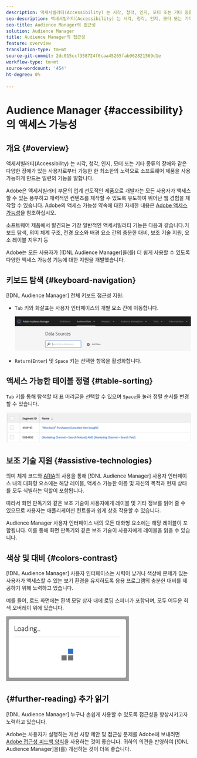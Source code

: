 ```yaml
---
description: 액세서빌러티(Accessibility) 는 시각, 청각, 인지, 모터 또는 기타 종류의 장애와 같은 다양한 장애가 있는 사용자로부터 가능한 한 최소한의 노력으로 소프트웨어 제품을 사용 가능하게 만드는 일련의 기능을 말합니다.
seo-description: 액세서빌러티(Accessibility) 는 시각, 청각, 인지, 모터 또는 기타 종류의 장애와 같은 다양한 장애가 있는 사용자로부터 가능한 한 최소한의 노력으로 소프트웨어 제품을 사용 가능하게 만드는 일련의 기능을 말합니다.
seo-title: Audience Manager의 접근성
solution: Audience Manager
title: Audience Manager의 접근성
feature: overview
translation-type: tm+mt
source-git-commit: 2dc015ccf358724f0caa45265fab962821569d1e
workflow-type: tm+mt
source-wordcount: '454'
ht-degree: 0%

---
```



# Audience Manager {#accessibility}의 액세스 가능성

## 개요 {#overview}

액세서빌러티(Accessibility) 는 시각, 청각, 인지, 모터 또는 기타 종류의 장애와 같은 다양한 장애가 있는 사용자로부터 가능한 한 최소한의 노력으로 소프트웨어 제품을 사용 가능하게 만드는 일련의 기능을 말합니다.

Adobe은 액세서빌러티 부문의 업계 선도적인 제품으로 개발자는 모든 사용자가 액세스할 수 있는 풍부하고 매력적인 컨텐츠를 제작할 수 있도록 유도하여 뛰어난 웹 경험을 제작할 수 있습니다. Adobe의 액세스 가능성 약속에 대한 자세한 내용은 [Adobe 액세스 가능성](https://www.adobe.com/accessibility.html)을 참조하십시오.

소프트웨어 제품에서 발견되는 가장 일반적인 액세서빌러티 기능은 다음과 같습니다.키보드 탐색, 의미 체계 구조, 전경 요소와 배경 요소 간의 충분한 대비, 보조 기술 지원, 요소 레이블 지우기 등

Adobe는 모든 사용자가 [!DNL Audience Manager]을(를) 더 쉽게 사용할 수 있도록 다양한 액세스 가능성 기능에 대한 지원을 개발했습니다.

## 키보드 탐색 {#keyboard-navigation}

[!DNL Audience Manager] 전체 키보드 접근성 지원:

* `Tab` 키와 화살표는 사용자 인터페이스의 개별 요소 간에 이동합니다.

   ![액세서빌러티 강조 표시](assets/accesibility-highlight.png)

* `Return`(`Enter`) 및 `Space` 키는 선택한 항목을 활성화합니다.

## 액세스 가능한 테이블 정렬 {#table-sorting}

`Tab` 키를 통해 탐색할 때 표 머리글을 선택할 수 있으며 `Space`을 눌러 정렬 순서를 변경할 수 있습니다.

![accessibility-table-headers](assets/accessibility-table-headers.png)

## 보조 기술 지원 {#assistive-technologies}

의미 체계 코드와 [ARIA](https://www.w3.org/WAI/standards-guidelines/aria/)의 사용을 통해 [!DNL Audience Manager] 사용자 인터페이스 내의 대화형 요소에는 해당 레이블, 액세스 가능한 이름 및 자신의 목적과 현재 상태를 모두 식별하는 역할이 포함됩니다.

따라서 화면 판독기와 같은 보조 기술이 사용자에게 레이블 및 기타 정보를 읽어 줄 수 있으므로 사용자는 애플리케이션 컨트롤과 쉽게 상호 작용할 수 있습니다.

Audience Manager 사용자 인터페이스 내의 모든 대화형 요소에는 해당 레이블이 포함됩니다. 이를 통해 화면 판독기와 같은 보조 기술이 사용자에게 레이블을 읽을 수 있습니다.

## 색상 및 대비 {#colors-contrast}

[!DNL Audience Manager] 사용자 인터페이스는 시력이 낮거나 색상에 문제가 있는 사용자가 액세스할 수 있는 보기 환경을 유지하도록 응용 프로그램의 충분한 대비를 제공하기 위해 노력하고 있습니다.

예를 들어, 로드 화면에는 흰색 모달 상자 내에 로딩 스피너가 포함되며, 모두 어두운 회색 오버레이 위에 있습니다.

![접근성](assets/accessibility-loading.png)

## {#further-reading} 추가 읽기

[!DNL Audience Manager] 누구나 손쉽게 사용할 수 있도록 접근성을 향상시키고자 노력하고 있습니다.

Adobe는 사용자가 실행하는 개선 사항 제안 및 접근성 문제를 Adobe에 보내려면 [Adobe 접근성 피드백 양식](https://www.adobe.com/accessibility/feedback.html)을 사용하는 것이 좋습니다. 귀하의 의견을 반영하여 [!DNL Audience Manager]을(를) 개선하는 것이 더욱 좋습니다.